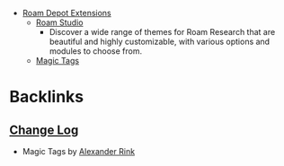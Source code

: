 - [Roam Depot Extensions](<Roam Depot Extensions.md>)
    - [Roam Studio](https://github.com/rcvd/RoamStudio)
        - Discover a wide range of themes for Roam Research that are beautiful and highly customizable, with various options and modules to choose from.
    - [Magic Tags](https://github.com/rcvd/magic-tags)

# Backlinks
## [Change Log](<Change Log.md>)
- Magic Tags by [Alexander Rink](<Alexander Rink.md>)

